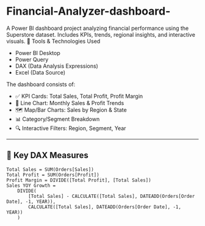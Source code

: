 # Financial-Analyzer-dashboard-
A Power BI dashboard project analyzing financial performance using the Superstore dataset. Includes KPIs, trends, regional insights, and interactive visuals.
🧰 Tools & Technologies Used

- Power BI Desktop
- Power Query
- DAX (Data Analysis Expressions)
- Excel (Data Source)


The dashboard consists of:

- ✅ KPI Cards: Total Sales, Total Profit, Profit Margin
- 📅 Line Chart: Monthly Sales & Profit Trends
- 🗺️ Map/Bar Charts: Sales by Region & State
- 📊 Category/Segment Breakdown
- 🔍 Interactive Filters: Region, Segment, Year

---

## 📐 Key DAX Measures

```DAX
Total Sales = SUM(Orders[Sales])
Total Profit = SUM(Orders[Profit])
Profit Margin = DIVIDE([Total Profit], [Total Sales])
Sales YOY Growth = 
    DIVIDE(
        [Total Sales] - CALCULATE([Total Sales], DATEADD(Orders[Order Date], -1, YEAR)),
        CALCULATE([Total Sales], DATEADD(Orders[Order Date], -1, YEAR))
    )
